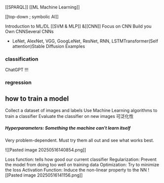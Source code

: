 [[SPARQL]]
[[ML Machine Learning]]

[[top-down ; symbolic AI]]


Introduction to ML/DL
[[SVM & MLP]] &[[CNN]]
Focus on CNN
Build you Own CNNSeveral CNNs
- LeNet, AlexNet, VGG, GoogLeNet, ResNet, RNN, LSTMTransformer(Self attention)Stable Diffusion
Examples



### classification
 
 ChatGPT !!!





### regression


## how to train a model

Collect a dataset of images and labels
Use Machine Learning algorithms to train a classifier
Evaluate the classifier on new images
	可泛化性


##### Hyperparameters: Something the machine can't learn itself
Very problem-dependent.
Must try them all out and see what works best.

![[Pasted image 20250516140854.png]]

Loss function: tells how good our current classifier
Regularization: Prevent the model from doing too well on training data
Optimization: Try to minimize the loss
Activation Function: Induce the non-linear property to the NN
					![[Pasted image 20250516141156.png]]




